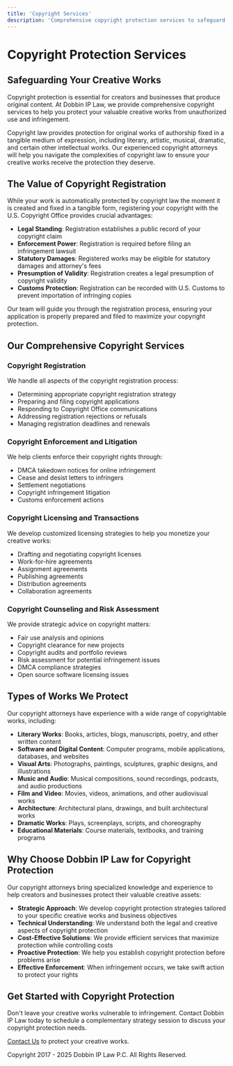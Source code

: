 ```yaml
---
title: 'Copyright Services'
description: 'Comprehensive copyright protection services to safeguard your creative works and intellectual property'
---
```


# Copyright Protection Services

## Safeguarding Your Creative Works

Copyright protection is essential for creators and businesses that produce original content. At Dobbin IP Law, we provide comprehensive copyright services to help you protect your valuable creative works from unauthorized use and infringement.

Copyright law provides protection for original works of authorship fixed in a tangible medium of expression, including literary, artistic, musical, dramatic, and certain other intellectual works. Our experienced copyright attorneys will help you navigate the complexities of copyright law to ensure your creative works receive the protection they deserve.

## The Value of Copyright Registration

While your work is automatically protected by copyright law the moment it is created and fixed in a tangible form, registering your copyright with the U.S. Copyright Office provides crucial advantages:

- **Legal Standing**: Registration establishes a public record of your copyright claim
- **Enforcement Power**: Registration is required before filing an infringement lawsuit
- **Statutory Damages**: Registered works may be eligible for statutory damages and attorney's fees
- **Presumption of Validity**: Registration creates a legal presumption of copyright validity
- **Customs Protection**: Registration can be recorded with U.S. Customs to prevent importation of infringing copies

Our team will guide you through the registration process, ensuring your application is properly prepared and filed to maximize your copyright protection.

## Our Comprehensive Copyright Services

### Copyright Registration

We handle all aspects of the copyright registration process:

- Determining appropriate copyright registration strategy
- Preparing and filing copyright applications
- Responding to Copyright Office communications
- Addressing registration rejections or refusals
- Managing registration deadlines and renewals

### Copyright Enforcement and Litigation

We help clients enforce their copyright rights through:

- DMCA takedown notices for online infringement
- Cease and desist letters to infringers
- Settlement negotiations
- Copyright infringement litigation
- Customs enforcement actions

### Copyright Licensing and Transactions

We develop customized licensing strategies to help you monetize your creative works:

- Drafting and negotiating copyright licenses
- Work-for-hire agreements
- Assignment agreements
- Publishing agreements
- Distribution agreements
- Collaboration agreements

### Copyright Counseling and Risk Assessment

We provide strategic advice on copyright matters:

- Fair use analysis and opinions
- Copyright clearance for new projects
- Copyright audits and portfolio reviews
- Risk assessment for potential infringement issues
- DMCA compliance strategies
- Open source software licensing issues

## Types of Works We Protect

Our copyright attorneys have experience with a wide range of copyrightable works, including:

- **Literary Works**: Books, articles, blogs, manuscripts, poetry, and other written content
- **Software and Digital Content**: Computer programs, mobile applications, databases, and websites
- **Visual Arts**: Photographs, paintings, sculptures, graphic designs, and illustrations
- **Music and Audio**: Musical compositions, sound recordings, podcasts, and audio productions
- **Film and Video**: Movies, videos, animations, and other audiovisual works
- **Architecture**: Architectural plans, drawings, and built architectural works
- **Dramatic Works**: Plays, screenplays, scripts, and choreography
- **Educational Materials**: Course materials, textbooks, and training programs

## Why Choose Dobbin IP Law for Copyright Protection

Our copyright attorneys bring specialized knowledge and experience to help creators and businesses protect their valuable creative assets:

- **Strategic Approach**: We develop copyright protection strategies tailored to your specific creative works and business objectives
- **Technical Understanding**: We understand both the legal and creative aspects of copyright protection
- **Cost-Effective Solutions**: We provide efficient services that maximize protection while controlling costs
- **Proactive Protection**: We help you establish copyright protection before problems arise
- **Effective Enforcement**: When infringement occurs, we take swift action to protect your rights

## Get Started with Copyright Protection

Don't leave your creative works vulnerable to infringement. Contact Dobbin IP Law today to schedule a complementary strategy session to discuss your copyright protection needs.

[Contact Us](/contact) to protect your creative works.

Copyright 2017 - 2025 Dobbin IP Law P.C. All Rights Reserved.
